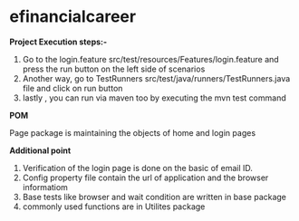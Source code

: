 # efinancialcareer
**Project Execution steps:-**

1. Go to the login.feature src/test/resources/Features/login.feature  and press the run button on the left side of scenarios
2. Another way, go to TestRunners src/test/java/runners/TestRunners.java  file and click on run button
3. lastly , you can run via maven too by executing the mvn test command



**POM**

Page package is maintaining  the objects of home and login pages

**Additional point** 

1. Verification of the login page is done on the basic of email ID.
2. Config property file contain the url of application and the browser informatiom
3. Base tests like browser and wait condition are written in base package
4. commonly used functions are in Utilites package